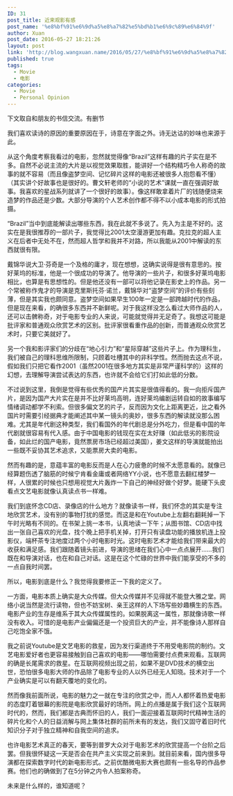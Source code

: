 ```yaml
---
ID: 31
post_title: 近来观影有感
post_name: '%e8%bf%91%e6%9d%a5%e8%a7%82%e5%bd%b1%e6%9c%89%e6%84%9f'
author: Xuan
post_date: 2016-05-27 18:21:26
layout: post
link: 'http://blog.wangxuan.name/2016/05/27/%e8%bf%91%e6%9d%a5%e8%a7%82%e5%bd%b1%e6%9c%89%e6%84%9f/'
published: true
tags:
  - Movie
  - 电影
categories:
  - Movie
  - Personal Opinion
---
```

下文取自和朋友的书信交流。有删节

我们喜欢读诗的原因的重要原因在于，诗意在字面之外。诗无达诂的妙味也来源于此。

从这个角度考察我看过的电影，忽然就觉得像“Brazil”这样有趣的片子实在是不多。自然不必说主流的大片是以视觉效果取胜，能讲好一个结构精巧令人称奇的故事的就不容易（而且像盗梦空间、记忆碎片这样的电影还被很多人抱怨看不懂）（其实讲个好故事也是很好的。曹文轩老师的“小说的艺术”课就一直在强调好故事。我喜欢的星战系列就讲了一个很好的故事）。像这样敢拿着片厂的钱随便烧来造梦的作品还是少数。大部分导演的个人艺术创作都不得不以小成本电影的形式拍摄。

“Brazil”当中到底能解读出哪些东西，我在此就不多说了。先入为主是不好的。这实在是我很推荐的一部片子，我觉得比2001太空漫游更加有趣。克拉克的超人主义在后者中无处不在，然而超人哲学和我并不对路，所以我能从2001中解读的东西就很有限。



戴锦华说大卫·芬奇是一个及格的庸才，现在想想，这确实说得是很有意思的。按好莱坞的标准，他是一个很成功的导演了。他导演的一些片子，和很多好莱坞电影相比，也算是有思想性的。但是他还没有一部可以将他记录在影史上的作品。另一个常被称作鬼才的导演是克里斯托芬·诺兰，戴锦华对“盗梦空间”的评价有些刻薄，但是其实我也颇同意。盗梦空间如果早生100年一定是一部跨越时代的作品，但是现在来看，的确很多东西并不新鲜呢。对于我这样没怎么看过大师作品的人，还可以击髀称奇，对于电影专业的人来说，可能就觉得并无足奇了。我想这可能是批评家和普通观众欣赏艺术的区别。批评家很看重作品的创新，而普通观众欣赏艺术时，只要它美就好了。

另一个我和影评家们的分歧在“地心引力”和“星际穿越”这些片子上。作为理科生，我们被自己的理科思维所限制，只顾着吐槽其中的非科学性。然而抛去这点不说，假如我们只把它看作2001（虽然2001在很多地方其实是非常严谨科学的）这样的幻想，去理解导演尝试表达的东西，也许就不会给它们打如此低的分数。



不过说到这里，我倒是觉得有些优秀的国产片其实是很值得看的。我一向拒斥国产片，是因为国产大片实在是并不比好莱坞高明，连好莱坞编剧运转自如的故事编写情绪调动都学不利索。但很多偏文艺的片子，反而因为文化上距离更近，比之看外国片时需要引经据典才能阐述其中某一镜头的奥妙，很多东西的解读就没那么困难。尤其是年代剧这种类型，我们看国外的年代剧总是分外吃力，但是看中国的年代剧就很容易有代入感。由于中国电影的钱现在实在太好赚（如此低劣的影院设备，如此烂的国产电影，竟然票房市场已经超过美国），姜文这样的导演就能拍出一些既不妥协其艺术追求，又能票房大卖的电影。



然而有趣的是，意蕴丰富的电影反而是人在心力疲惫的时候不太愿意看的。就像已经算题伤透了脑筋的时候宁肯看金庸或者网络YY小说，也不愿意去翻红楼梦一样，人很累的时候也只想用视觉大片轰炸一下自己的神经好做个好梦。能硬下头皮看点文艺电影就像认真读点书一样难。

我们到底怀念CD店、录像店的什么地方？就像读书一样，我们怀念的其实是专注地欣赏艺术，没有别的事物打扰的感觉。而这是和在Youtube上左翻右翻耗掉一下午时光略有不同的。在书架上挑一本书，认真地读一下午；从图书馆、CD店中找出一张自己喜欢的光盘，找个晚上把手机关掉，打开只有读盘功能的播放机连上投影仪，端杯茶专注地度过两个小时电影时光。这时电影艺术才能给我们带来最大的收获和满足感。我们跟随着镜头前进，导演的思绪在我们心中一点点展开……我们既在和导演对话，也在和自己对话。这是在这个忙碌的世界中我们能享受的不多的一点自我时间罢。



所以，电影到底是什么？我觉得我要修正一下我的定义了。

一方面，电影本质上确实是大众传媒。但大众传媒并不见得就不能登大雅之堂。网络小说当然是流行读物，但也不妨宝树、亲王这样的人下场写些妙趣横生的东西。电影产业的生存是维系于其大众传媒属性的。如果脱离这一属性，那就像诗歌一样没有收入。可惜的是电影产业偏偏还是一个投资巨大的产业，并不能像诗人那样自己吃饱全家不饿。

我之前说Youtube是文艺电影的救星，因为发行渠道终于不用受电影院的制约。文艺电影爱好者也更容易接触到自己喜欢的电影——哪怕需要付点费来观看。互联网的确是长尾需求的救星。在互联网视频出现之前，如果不是DVD技术的横空出世，恐怕很多电影大师的作品除了电影专业的人以外已经无人知晓。技术对于一个产业确实是可以有翻天覆地的变化的。

然而像我前面所说，电影的魅力之一就在专注的欣赏之中，而人人都怀着热爱电影的态度盯着银幕的影院是电影欣赏最好的场所。网上的点播是属于我们这个互联网时代的，然而，我们都是古典而怀旧的人，我们一面迎接着互联网时代精神生活的碎片化和个人的日益消解与网上集体社群的前所未有的发达，我们又固守着旧时代知识分子对于独立精神和自我空间的追求。

也许电影艺术真正的春天，要等到普罗大众对于电影艺术的欣赏提高一个台阶之后罢。但我很怀疑这一天是否会在共产主义实现之前来到。就目前来看，国内很多导演都在探索数字时代的新电影形式。之前优酷微电影大赛也颇有一些名导的作品参赛。他们也的确做到了在5分钟之内令人拍案称奇。

未来是什么样的，谁知道呢？
